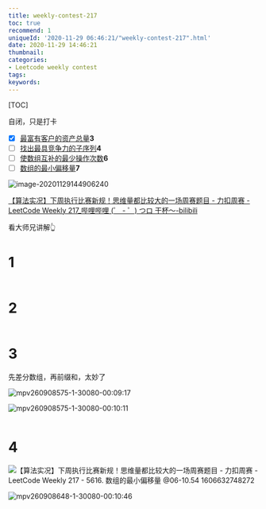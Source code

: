```yaml
---
title: weekly-contest-217
toc: true
recommend: 1
uniqueId: '2020-11-29 06:46:21/"weekly-contest-217".html'
date: 2020-11-29 14:46:21
thumbnail:
categories:
- Leetcode weekly contest
tags:
keywords:
---
```


[TOC]

自闭，只是打卡

- [x] [最富有客户的资产总量](https://leetcode-cn.com/problems/richest-customer-wealth/)**3**
- [ ] [找出最具竞争力的子序列](https://leetcode-cn.com/problems/find-the-most-competitive-subsequence/)**4**
- [ ] [使数组互补的最少操作次数](https://leetcode-cn.com/problems/minimum-moves-to-make-array-complementary/)**6**
- [ ] [数组的最小偏移量](https://leetcode-cn.com/problems/minimize-deviation-in-array/)**7**

![image-20201129144906240](https://i.loli.net/2020/11/29/qTHvnxBpZwaPbiF.png)

<!--more-->

[【算法实况】下周执行比赛新规！思维量都比较大的一场周赛题目 - 力扣周赛 - LeetCode Weekly 217_哔哩哔哩 (゜ - ゜) つロ 干杯～-bilibili](https://www.bilibili.com/video/BV1bD4y1X7Aa)

看大师兄讲解👆

# 1

```python

```

# 2

```python

```


# 3

先差分数组，再前缀和，太妙了

![mpv260908575-1-30080-00:09:17](https://i.loli.net/2020/11/29/IBEfVw23suQXaC1.png)

![mpv260908575-1-30080-00:10:11](https://i.loli.net/2020/11/29/b8IOqu69EzisxCZ.png)


```python

```

# 4

![【算法实况】下周执行比赛新规！思维量都比较大的一场周赛题目 - 力扣周赛 - LeetCode Weekly 217 - 5616. 数组的最小偏移量 @06-10.54 1606632748272](https://i.loli.net/2020/11/29/pU8ePNxd9qW27rw.png)

![mpv260908648-1-30080-00:10:46](https://i.loli.net/2020/11/29/3Pr5bzIYHjv4LKm.png)

```python

```

